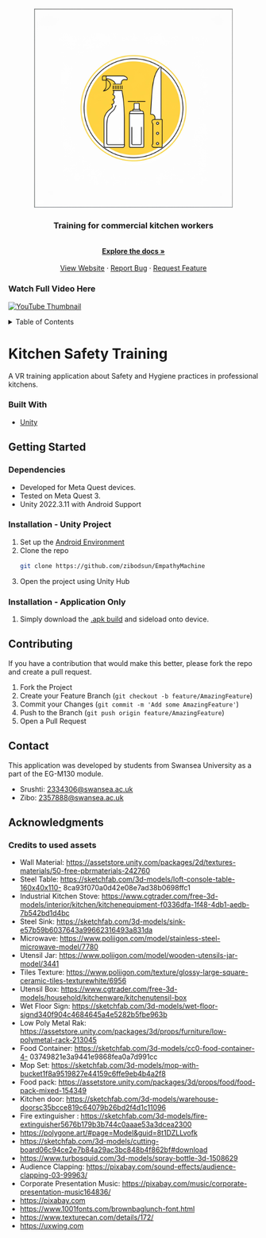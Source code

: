 <!-- Logo -->
<br />
<div align="center">
  <a href="https://github.com/zibodsun/Kitchen-Safety-Training">
    <img src="Assets/_Zibo/logo.jpg" alt="Logo" width="400" height="400">
  </a>

  <h3 align="center">Training for commercial kitchen workers</h3>

  <p align="center">
    <br />
    <a href="https://mandesrushtixr.wixsite.com/kitchentraining"><strong>Explore the docs »</strong></a>
    <br />
    <br />
    <a href="https://mandesrushtixr.wixsite.com/kitchentraining">View Website</a>
    ·
    <a href="https://github.com/zibodsun/Kitchen-Safety-Training/issues">Report Bug</a>
    ·
    <a href="https://github.com/zibodsun/Kitchen-Safety-Training/issues">Request Feature</a>
  </p>
</div>

### Watch Full Video Here
[<img src="https://img.youtube.com/vi/l04AciU2S5o/maxresdefault.jpg" alt="YouTube Thumbnail" width="512"/>](https://youtu.be/l04AciU2S5o)

<!-- Table of Contents -->
<details>
  <summary>Table of Contents</summary>
  <ol>
    <li>
      <a href="#kitchen-safety-training">About The Project</a>
      <ul>
        <li><a href="#built-with">Built With</a></li>
      </ul>
    </li>
    <li>
      <a href="#getting-started">Getting Started</a>
      <ul>
        <li><a href="#dependencies">Dependencies</a></li>
        <li><a href="#installation---unity-project">Installation - Unity Project</a></li>
        <li><a href="#installation---application-only">Installation - Application Only</a></li>
      </ul>
    </li>
    <li><a href="#contributing">Contributing</a></li>
    <li><a href="#contact">Contact</a></li>
    <li><a href="#acknowledgments">Acknowledgments</a></li>
  </ol>
</details>

# Kitchen Safety Training

A VR training application about Safety and Hygiene practices in professional kitchens.

### Built With

* [Unity](https://unity.com/)

## Getting Started

### Dependencies

* Developed for Meta Quest devices.
* Tested on Meta Quest 3.
* Unity 2022.3.11 with Android Support

### Installation - Unity Project

1. Set up the [Android Environment](https://docs.unity3d.com/Manual/android-sdksetup.html)
2. Clone the repo
   ```sh
   git clone https://github.com/zibodsun/EmpathyMachine
   ```
3. Open the project using Unity Hub

### Installation - Application Only

1. Simply download the [.apk build](https://github.com/zibodsun/EmpathyMachine/releases) and sideload onto device.

## Contributing

If you have a contribution that would make this better, please fork the repo and create a pull request.

1. Fork the Project
2. Create your Feature Branch (`git checkout -b feature/AmazingFeature`)
3. Commit your Changes (`git commit -m 'Add some AmazingFeature'`)
4. Push to the Branch (`git push origin feature/AmazingFeature`)
5. Open a Pull Request

## Contact

This application was developed by students from Swansea University as a part of the EG-M130 module.

* Srushti: 2334306@swansea.ac.uk
* Zibo: 2357888@swansea.ac.uk

## Acknowledgments
### Credits to used assets
* Wall Material: https://assetstore.unity.com/packages/2d/textures-materials/50-free-pbrmaterials-242760
* Steel Table: https://sketchfab.com/3d-models/loft-console-table-160x40x110-
8ca93f070a0d42e08e7ad38b0698ffc1
* Industrial Kitchen Stove: https://www.cgtrader.com/free-3d-models/interior/kitchen/kitchenequipment-f0336dfa-1f48-4db1-aedb-7b542bd1d4bc
* Steel Sink: https://sketchfab.com/3d-models/sink-e57b59b6037643a99662316493a831da
* Microwave: https://www.poliigon.com/model/stainless-steel-microwave-model/7780
* Utensil Jar: https://www.poliigon.com/model/wooden-utensils-jar-model/3441
* Tiles Texture: https://www.poliigon.com/texture/glossy-large-square-ceramic-tiles-texturewhite/6956
* Utensil Box: https://www.cgtrader.com/free-3d-models/household/kitchenware/kitchenutensil-box
* Wet Floor Sign: https://sketchfab.com/3d-models/wet-floor-signd340f904c4684645a4e5282b5fbe963b
* Low Poly Metal Rak: https://assetstore.unity.com/packages/3d/props/furniture/low-polymetal-rack-213045
* Food Container: https://sketchfab.com/3d-models/cc0-food-container-4-
03749821e3a9441e9868fea0a7d991cc
* Mop Set: https://sketchfab.com/3d-models/mop-with-bucket1f8a9519827e44159c6ffe9eb4b4a2f8
* Food pack: https://assetstore.unity.com/packages/3d/props/food/food-pack-mixed-154349
* Kitchen door: https://sketchfab.com/3d-models/warehouse-doorsc35bcce819c64079b26bd2f4d1c11096
* Fire extinguisher : https://sketchfab.com/3d-models/fire-extinguisher5676b179b3b744c0aaae53a3dcea2300
* https://polygone.art/#page=Model&guid=8t1DZLLvofk
* https://sketchfab.com/3d-models/cutting-board06c94ce2e7b84a29ac3bc848b4f862bf#download
* https://www.turbosquid.com/3d-models/spray-bottle-3d-1508629
* Audience Clapping: https://pixabay.com/sound-effects/audience-clapping-03-99963/
* Corporate Presentation Music: https://pixabay.com/music/corporate-presentation-music164836/
* https://pixabay.com
* https://www.1001fonts.com/brownbaglunch-font.html
* https://www.texturecan.com/details/172/
* https://uxwing.com
